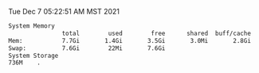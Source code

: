 Tue Dec  7 05:22:51 AM MST 2021
```bash
System Memory
               total        used        free      shared  buff/cache   available
Mem:           7.7Gi       1.4Gi       3.5Gi       3.0Mi       2.8Gi       6.0Gi
Swap:          7.6Gi        22Mi       7.6Gi
System Storage
736M	.
```
```bash
